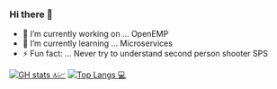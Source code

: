 ### Hi there 👋

- 🔭 I’m currently working on ... OpenEMP
- 🌱 I’m currently learning ... Microservices
- ⚡ Fun fact: ... Never try to understand second person shooter SPS

[![GH stats 🔝📈](https://github-readme-stats.vercel.app/api?username=splimter&count_private=true&show_icons=true&theme=tokyonight&line_height=33)](https://github.com/splimter?tab=repositories&q=&type=public)
[![Top Langs 💻](https://github-readme-stats.vercel.app/api/top-langs/?username=splimter&count_private=true&theme=tokyonight&line_height=30&hide=html&layout=default)](https://github.com/splimter?tab=repositories&q=&type=public)
